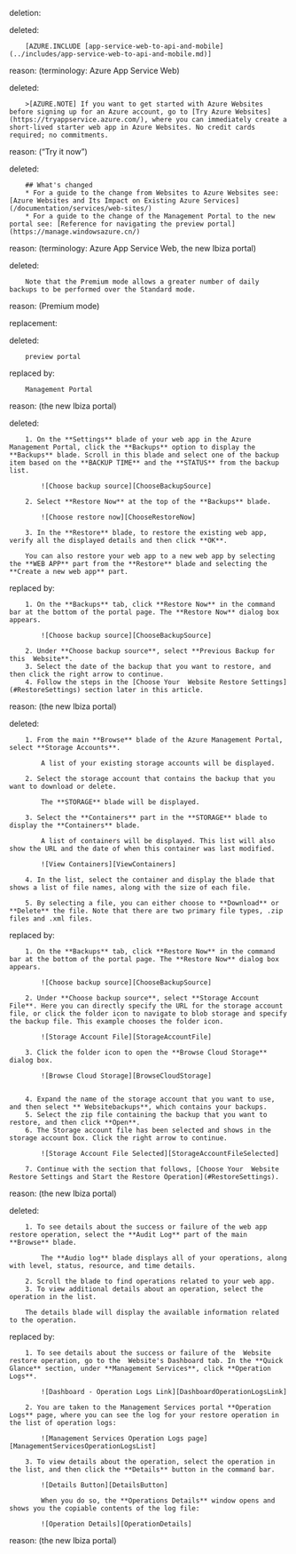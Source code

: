 deletion:

deleted:

		[AZURE.INCLUDE [app-service-web-to-api-and-mobile](../includes/app-service-web-to-api-and-mobile.md)]

reason: (terminology: Azure App Service Web)

deleted:

		>[AZURE.NOTE] If you want to get started with Azure Websites before signing up for an Azure account, go to [Try Azure Websites](https://tryappservice.azure.com/), where you can immediately create a short-lived starter web app in Azure Websites. No credit cards required; no commitments.

reason: (“Try it now”)

deleted:

		## What's changed
		* For a guide to the change from Websites to Azure Websites see: [Azure Websites and Its Impact on Existing Azure Services](/documentation/services/web-sites/)
		* For a guide to the change of the Management Portal to the new portal see: [Reference for navigating the preview portal](https://manage.windowsazure.cn/)

reason: (terminology: Azure App Service Web, the new Ibiza portal)

deleted:

		Note that the Premium mode allows a greater number of daily backups to be performed over the Standard mode.

reason: (Premium mode)

replacement:

deleted:

		preview portal

replaced by:

		Management Portal

reason: (the new Ibiza portal)

deleted:

		1. On the **Settings** blade of your web app in the Azure Management Portal, click the **Backups** option to display the **Backups** blade. Scroll in this blade and select one of the backup item based on the **BACKUP TIME** and the **STATUS** from the backup list.
			
			![Choose backup source][ChooseBackupSource]
			
		2. Select **Restore Now** at the top of the **Backups** blade. 
		
			![Choose restore now][ChooseRestoreNow]
		
		3. In the **Restore** blade, to restore the existing web app, verify all the displayed details and then click **OK**. 
			
		You can also restore your web app to a new web app by selecting the **WEB APP** part from the **Restore** blade and selecting the **Create a new web app** part.

replaced by:

		1. On the **Backups** tab, click **Restore Now** in the command bar at the bottom of the portal page. The **Restore Now** dialog box appears.
			
			![Choose backup source][ChooseBackupSource]
			
		2. Under **Choose backup source**, select **Previous Backup for this  Website**.
		3. Select the date of the backup that you want to restore, and then click the right arrow to continue.
		4. Follow the steps in the [Choose Your  Website Restore Settings](#RestoreSettings) section later in this article.

reason: (the new Ibiza portal)

deleted:

		1. From the main **Browse** blade of the Azure Management Portal, select **Storage Accounts**.
			
			A list of your existing storage accounts will be displayed. 
			
		2. Select the storage account that contains the backup that you want to download or delete.
			
			The **STORAGE** blade will be displayed.
		
		3. Select the **Containers** part in the **STORAGE** blade to display the **Containers** blade.
			
			A list of containers will be displayed. This list will also show the URL and the date of when this container was last modified.
			
			![View Containers][ViewContainers]
		
		4. In the list, select the container and display the blade that shows a list of file names, along with the size of each file.
			
		5. By selecting a file, you can either choose to **Download** or **Delete** the file. Note that there are two primary file types, .zip files and .xml files.

replaced by:

		1. On the **Backups** tab, click **Restore Now** in the command bar at the bottom of the portal page. The **Restore Now** dialog box appears.
			
			![Choose backup source][ChooseBackupSource]
			
		2. Under **Choose backup source**, select **Storage Account File**. Here you can directly specify the URL for the storage account file, or click the folder icon to navigate to blob storage and specify the backup file. This example chooses the folder icon.
			
			![Storage Account File][StorageAccountFile]
			
		3. Click the folder icon to open the **Browse Cloud Storage** dialog box.
			
			![Browse Cloud Storage][BrowseCloudStorage]
			
		
		4. Expand the name of the storage account that you want to use, and then select ** Websitebackups**, which contains your backups.
		5. Select the zip file containing the backup that you want to restore, and then click **Open**.
		6. The Storage account file has been selected and shows in the storage account box. Click the right arrow to continue.
			
			![Storage Account File Selected][StorageAccountFileSelected]
			
		7. Continue with the section that follows, [Choose Your  Website Restore Settings and Start the Restore Operation](#RestoreSettings).

reason: (the new Ibiza portal)

deleted:

		1. To see details about the success or failure of the web app restore operation, select the **Audit Log** part of the main **Browse** blade. 
			
			The **Audio log** blade displays all of your operations, along with level, status, resource, and time details.
			
		2. Scroll the blade to find operations related to your web app.
		3. To view additional details about an operation, select the operation in the list.
			
		The details blade will display the available information related to the operation.

replaced by:

		1. To see details about the success or failure of the  Website restore operation, go to the  Website's Dashboard tab. In the **Quick Glance** section, under **Management Services**, click **Operation Logs**.
			
			![Dashboard - Operation Logs Link][DashboardOperationLogsLink]
			
		2. You are taken to the Management Services portal **Operation Logs** page, where you can see the log for your restore operation in the list of operation logs:
			
			![Management Services Operation Logs page][ManagementServicesOperationLogsList]
			
		3. To view details about the operation, select the operation in the list, and then click the **Details** button in the command bar.
			
			![Details Button][DetailsButton]
			
			When you do so, the **Operations Details** window opens and shows you the copiable contents of the log file:
			
			![Operation Details][OperationDetails]

reason: (the new Ibiza portal)

